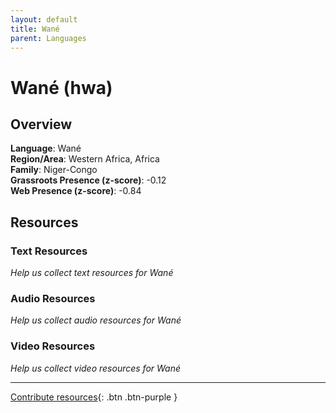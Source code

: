 ```yaml
---
layout: default
title: Wané
parent: Languages
---
```


# Wané (hwa)

## Overview

**Language**: Wané  
**Region/Area**: Western Africa, Africa  
**Family**: Niger-Congo  
**Grassroots Presence (z-score)**: -0.12  
**Web Presence (z-score)**: -0.84  

## Resources

### Text Resources
*Help us collect text resources for Wané*

### Audio Resources
*Help us collect audio resources for Wané*

### Video Resources
*Help us collect video resources for Wané*

---

[Contribute resources](https://forms.office.com/e/1SfLJx3u1r){: .btn .btn-purple }
